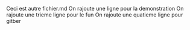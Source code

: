Ceci est autre fichier.md 
On rajoute une ligne pour la demonstration
On rajoute une trieme ligne pour le fun
On rajoute une quatieme ligne pour gitber
